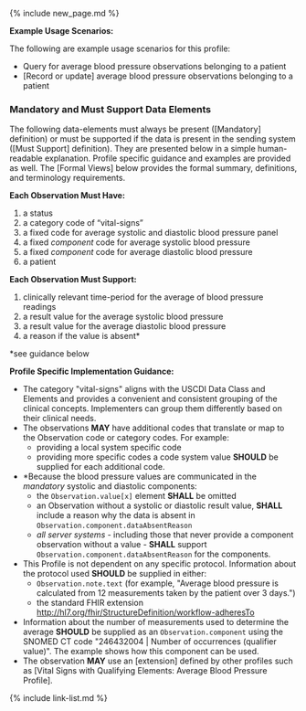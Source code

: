 {% include new_page.md %}

**Example Usage Scenarios:**

The following are example usage scenarios for this profile:

- Query for average blood pressure observations belonging to a patient
- [Record or update] average blood pressure observations belonging to a patient

### Mandatory and Must Support Data Elements

<div class="bg-success" markdown="1">
The following data-elements must always be present ([Mandatory] definition) or must be supported if the data is present in the sending system ([Must Support] definition). They are presented below in a simple human-readable explanation. Profile specific guidance and examples are provided as well.  The [Formal Views] below provides the  formal summary, definitions, and terminology requirements.
</div><!-- new-content -->

**Each Observation Must Have:**

1. <span class="bg-success" markdown="1">a status</span><!-- new-content -->
2. a category code of “vital-signs”
3. <span class="bg-success" markdown="1">a fixed code for average systolic and diastolic blood pressure panel</span><!-- new-content -->
4. a fixed *component* code for average systolic blood pressure
5. a fixed *component* code for average diastolic blood pressure
6. <span class="bg-success" markdown="1">a patient</span><!-- new-content -->

**Each Observation Must Support:**

1.  <span class="bg-success" markdown="1">clinically relevant time-period for the average of blood pressure readings</span><!-- new-content -->
2.  a result value for the average systolic blood pressure
3.  a result value for the average diastolic blood pressure
4.  <span class="bg-success" markdown="1">a reason if the value is absent*</span><!-- new-content -->
  
*see guidance below

**Profile Specific Implementation Guidance:**

- <span class="bg-success" markdown="1">The category "vital-signs" aligns with the USCDI Data Class and Elements and provides a convenient and consistent grouping of the clinical concepts.  Implementers can group them differently based on their clinical needs.</span><!-- new-content -->
- The observations **MAY** have additional codes that translate or map to the Observation code or category codes. For example:
   -  providing a local system specific code
   -  <span class="bg-success" markdown="1">providing more specific codes</span><!-- new-content -->
  a code system value **SHOULD** be supplied for each additional code.
- \*Because the blood pressure values are communicated in the *mandatory* systolic and diastolic components:
  - <span class="bg-success" markdown="1">the `Observation.value[x]` element **SHALL** be omitted</span><!-- new-content -->
  - an Observation without a systolic or diastolic result value, **SHALL** include a reason why the data is absent in `Observation.component.dataAbsentReason`
  - *all server systems* - including those that never provide a component observation without a value - **SHALL** support `Observation.component.dataAbsentReason` for the components.
- <span class="bg-success" markdown="1">This Profile is not dependent on any specific protocol. Information about the protocol used **SHOULD** be supplied in either</span><!-- new-content -->:
  - <span class="bg-success" markdown="1">`Observation.note.text` (for example, "Average blood pressure is calculated from 12 measurements taken by the patient over 3 days.")</span><!-- new-content -->
  - <span class="bg-success" markdown="1">the standard FHIR extension <http://hl7.org/fhir/StructureDefinition/workflow-adheresTo></span><!-- new-content -->
- <span class="bg-success" markdown="1">Information about the number of measurements used to determine the average **SHOULD** be supplied as an `Observation.component` using the SNOMED CT code "246432004 | Number of occurrences (qualifier value)". The example shows how this component can be used.</span><!-- new-content -->
- The observation **MAY** use  an [extension] defined by other profiles such as [Vital Signs with Qualifying Elements: Average Blood Pressure Profile].

{% include link-list.md %}
